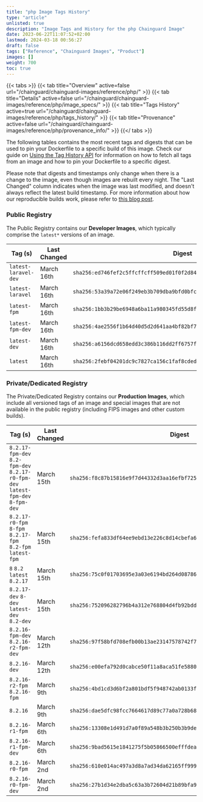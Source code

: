 ```yaml
---
title: "php Image Tags History"
type: "article"
unlisted: true
description: "Image Tags and History for the php Chainguard Image"
date: 2023-06-22T11:07:52+02:00
lastmod: 2024-03-18 00:56:27
draft: false
tags: ["Reference", "Chainguard Images", "Product"]
images: []
weight: 700
toc: true
---
```


{{< tabs >}}
{{< tab title="Overview" active=false url="/chainguard/chainguard-images/reference/php/" >}}
{{< tab title="Details" active=false url="/chainguard/chainguard-images/reference/php/image_specs/" >}}
{{< tab title="Tags History" active=true url="/chainguard/chainguard-images/reference/php/tags_history/" >}}
{{< tab title="Provenance" active=false url="/chainguard/chainguard-images/reference/php/provenance_info/" >}}
{{</ tabs >}}

The following tables contains the most recent tags and digests that can be used to pin your Dockerfile to a specific build of this image. Check our guide on [Using the Tag History API](/chainguard/chainguard-images/using-the-tag-history-api/) for information on how to fetch all tags from an image and how to pin your Dockerfile to a specific digest.

Please note that digests and timestamps only change when there is a change to the image, even though images are rebuilt every night. The "Last Changed" column indicates when the image was last modified, and doesn't always reflect the latest build timestamp. For more information about how our reproducible builds work, please refer to [this blog post](https://www.chainguard.dev/unchained/reproducing-chainguards-reproducible-image-builds).

### Public Registry
The Public Registry contains our **Developer Images**, which typically comprise the `latest*` versions of an image.

| Tag (s)               | Last Changed | Digest                                                                    |
|-----------------------|--------------|---------------------------------------------------------------------------|
|  `latest-laravel-dev` | March 16th   | `sha256:ed746fef2c5ffcffcff509ed01f0f2d843ce0e9ee4d1702dcdbee827f6f6fbb8` |
|  `latest-laravel`     | March 16th   | `sha256:53a39a72e06f249eb3b709dba9bfd0bfc42cf6326fbb15d9e8955343a5c6cc6e` |
|  `latest-fpm`         | March 16th   | `sha256:1bb3b29be6948a6ba11a980345fd55d8f63f1c848d7e017cb69150d727567733` |
|  `latest-fpm-dev`     | March 16th   | `sha256:4ae2556f1b64d40d5d2d641aa4bf82bf7aff109e6cf850fbb9508f0d0fc04eed` |
|  `latest-dev`         | March 16th   | `sha256:a6156dcd658edd3c386b116dd2ff6757f8303d9ba6fc7a72d78f05d9f0fdf0f4` |
|  `latest`             | March 16th   | `sha256:2febf04201dc9c7827ca156c1faf8cdedf248197285f08dedd117346af80043a` |


### Private/Dedicated Registry
The Private/Dedicated Registry contains our **Production Images**, which include all versioned tags of an image and special images that are not available in the public registry (including FIPS images and other custom builds).

| Tag (s)                                                                          | Last Changed | Digest                                                                    |
|----------------------------------------------------------------------------------|--------------|---------------------------------------------------------------------------|
|  `8.2.17-fpm-dev` `8.2-fpm-dev` `8.2.17-r0-fpm-dev` `latest-fpm-dev` `8-fpm-dev` | March 15th   | `sha256:f8c87b15816e9f7d44332d3aa16efbf725e57b06082f5746637c9183c9b3e177` |
|  `8.2.17-r0-fpm` `8-fpm` `8.2.17-fpm` `8.2-fpm` `latest-fpm`                     | March 15th   | `sha256:fefa833df64ee9ebd13e226c8d14cbefa6a2e901fb3ab65e92ac97df9f5b2828` |
|  `8` `8.2` `latest` `8.2.17`                                                     | March 15th   | `sha256:75c0f01703695e3a03e6194bd264d08786ae1f191f53d6546018f1c79f99685b` |
|  `8.2.17-dev` `8-dev` `latest-dev` `8.2-dev`                                     | March 15th   | `sha256:752096282796b4a312e768804d4fb92bddae381895b19ae18bd9a1122ece8bb0` |
|  `8.2.16-fpm-dev` `8.2.16-r2-fpm-dev`                                            | March 12th   | `sha256:97f58bfd708efb00b13ae23147578742f71b69418cf63ac57f84207f3712264c` |
|  `8.2.16-dev`                                                                    | March 12th   | `sha256:e00efa792d0cabce50f11a8aca51fe58801754f3900d1f1a748169b15186b84a` |
|  `8.2.16-r2-fpm` `8.2.16-fpm`                                                    | March 9th    | `sha256:4bd1cd3d6bf2a801bdf5f948742ab0133ffdb50bc787e2be65f16ed2feeb191c` |
|  `8.2.16`                                                                        | March 9th    | `sha256:dae5dfc98fcc7664617d89c77a0a728b68b3558a5281a58c6f1d9d7aee3e98c4` |
|  `8.2.16-r1-fpm`                                                                 | March 6th    | `sha256:13308e1d491d7a0f89a548b3b250b3b9de5973ecb5146a32f0a0771469d9dbcc` |
|  `8.2.16-r1-fpm-dev`                                                             | March 6th    | `sha256:9bad5615e1841275f5b05866500efffdea969487f1143c1bf446a552a72b43ef` |
|  `8.2.16-r0-fpm`                                                                 | March 2nd    | `sha256:610e014ac497a3d8a7ad34da62165ff9992e3811e3e744e38a1af51771bc24f0` |
|  `8.2.16-r0-fpm-dev`                                                             | March 2nd    | `sha256:27b1d34e2dba5c63a3b72604d21b89bfa93e753de0356aedd9e8316e41293a1f` |

